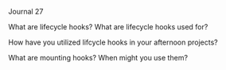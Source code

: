 Journal 27

What are lifecycle hooks? What are lifecycle hooks used for?

How have you utilized lifcycle hooks in your afternoon projects?

What are mounting hooks? When might you use them?